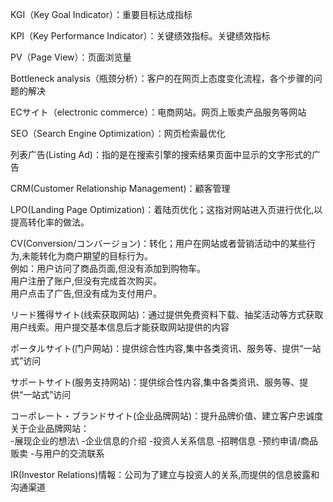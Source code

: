 <p>KGI（Key Goal Indicator）：重要目标达成指标</p>
<p>KPI（Key Performance Indicator）：关键绩效指标。关键绩效指标</p>
<p>PV（Page View）：页面浏览量</p>
<p>Bottleneck analysis（瓶颈分析）：客户的在网页上态度变化流程，各个步骤的问题的解决</p>
<p>ECサイト（electronic  commerce）：电商网站。网页上贩卖产品服务等网站</p>
<p>SEO（Search Engine Optimization）：网页检索最优化</p>
<p>列表广告(Listing Ad)：指的是在搜索引擎的搜索结果页面中显示的文字形式的广告</p>
<p>CRM(Customer Relationship Management)：顧客管理</p>
<p>LPO(Landing Page Optimization)：着陆页优化；这指对网站进入页进行优化,以提高转化率的做法。</p>
<p>CV(Conversion/コンバージョン)：转化；用户在网站或者营销活动中的某些行为,未能转化为商户期望的目标行为。
<br>例如：用户访问了商品页面,但没有添加到购物车。
<br>用户注册了账户,但没有完成首次购买。
<br>用户点击了广告,但没有成为支付用户。</p>
<p>リード獲得サイト(线索获取网站)：通过提供免费资料下载、抽奖活动等方式获取用户线索。用户提交基本信息后才能获取网站提供的内容</p>
<p>ポータルサイト(门户网站)：提供综合性内容,集中各类资讯、服务等、提供“一站式”访问</p>
<p>サポートサイト(服务支持网站)：提供综合性内容,集中各类资讯、服务等、提供“一站式”访问</p>
<p>コーポレート・ブランドサイト(企业品牌网站)：提升品牌价值、建立客户忠诚度
<br>关于企业品牌网站：<br>
-展现企业的想法\
-企业信息的介绍
-投资人关系信息
-招聘信息
-预约申请/商品贩卖
-与用户的交流联系
</p>
<p>IR(Investor Relations)情報：公司为了建立与投资人的关系,而提供的信息披露和沟通渠道</p>









